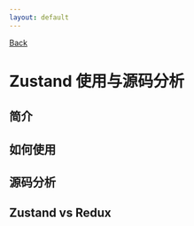 ```yaml
---
layout: default
---
```


[Back](../index.md)

# Zustand 使用与源码分析

## 简介

## 如何使用

## 源码分析

## Zustand vs Redux
